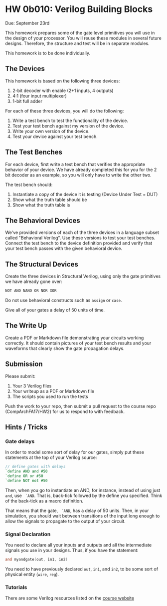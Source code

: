 # HW 0b010: Verilog Building Blocks

Due: September 23rd

This homework prepares some of the gate level primitives you will use in the design of your processor.  You will reuse these modules in several future designs.  Therefore, the structure and test will be in separate modules.

This homework is to be done individually.

## The Devices

This homework is based on the following three devices:

1. 2-bit decoder with enable (2+1 inputs, 4 outputs)
1. 4:1 (four input multiplexer)
1. 1-bit full adder

For each of these three devices, you will do the following:

1. Write a test bench to test the functionality of the device.
1. Test your test bench against my version of the device.
1. Write your own version of the device.
1. Test your device against your test bench.

## The Test Benches
For each device, first write a test bench that verifies the appropriate behavior of your device.  We have already completed this for you for the 2 bit decoder as an example, so you will only have to write the other two.

The test bench should:

1. Instantiate a copy of the device it is testing (Device Under Test = DUT)
1. Show what the truth table should be
1. Show what the truth table is

## The Behavioral Devices
We've provided versions of each of the three devices in a language subset called "Behavioral Verilog".  Use these versions to test your test benches.  Connect the test bench to the device definition provided and verify that your test bench passes with the given behavioral device.

## The Structural Devices
Create the three devices in Structural Verilog, using only the gate primitives we have already gone over:
```verilog
NOT AND NAND OR NOR XOR
```

Do not use behavioral constructs such as `assign` or `case`.

Give all of your gates a delay of 50 units of time.

## The Write Up
Create a PDF or Markdown file demonstrating your circuits working correctly. It should contain pictures of your test bench results and your waveforms that clearly show the gate propagation delays.  

## Submission
Please submit:

1. Your 3 Verilog files
2. Your writeup as a PDF or Markdown file
3. The scripts you used to run the tests

Push the work to your repo, then submit a pull request to the course repo (CompArchFA17/HW2) for us to respond to with feedback.

## Hints / Tricks

### Gate delays
In order to model some sort of delay for our gates, simply put these statements at the top of your Verilog source:

```verilog
// define gates with delays
`define AND and #50
`define OR or #50
`define NOT not #50
```

Then, when you go to instantiate an AND, for instance, instead of using just `and`, use `` `AND``. That is, back-tick followed by the define you specified. Think of the back-tick as a macro definition.

That means that the gate, `` `AND``, has a delay of 50 units. Then, in your simulation, you should wait between transitions of the input long enough to allow the signals to propagate to the output of your circuit.

### Signal Declaration
You need to declare all your inputs and outputs and all the intermediate signals you use in your designs.   Thus, if you have the statement:
```verilog
and myandgate(out, in1, in2)
```

You need to have previously declared `out`, `in1`, and `in2`, to be some sort of physical entity (`wire`, `reg`).

### Tutorials
There are some Verilog resources listed on the [course website](http://sites.google.com/site/ca17fall/resources/verilog)

